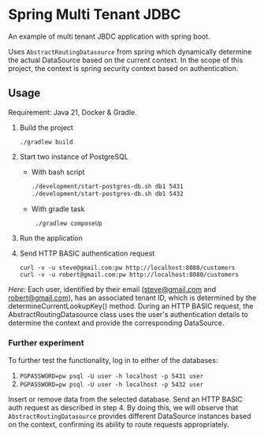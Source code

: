 # Spring Multi Tenant JDBC
An example of multi tenant JBDC application with spring boot.

Uses `AbstractRoutingDatasource` from spring which dynamically determine the actual DataSource 
based on the current context. In the scope of this project, the context is spring security context based on authentication. 

## Usage

Requirement: Java 21, Docker & Gradle.

1. Build the project 
    ```
    ./gradlew build
    ```
 2. Start two instance of PostgreSQL

     - With bash script 
          ```bash
         ./development/start-postgres-db.sh db1 5431 
         ./development/start-postgres-db.sh db1 5432 
          ```
    
     - With gradle task
        ```
         ./gradlew composeUp
        ```
       
3. Run the application
4. Send HTTP BASIC authentication request
    ```
    curl -v -u steve@gmail.com:pw http://localhost:8080/customers
    curl -v -u robert@gmail.com:pw http://localhost:8080/customers
   ```

*Here:*
Each user, identified by their email (steve@gmail.com and robert@gmail.com), has an associated tenant ID, which is determined by the determineCurrentLookupKey() method. During an HTTP BASIC request, the AbstractRoutingDatasource class uses the user's authentication details to determine the context and provide the corresponding DataSource.

### Further experiment
To further test the functionality, log in to either of the databases:
1. `PGPASSWORD=pw psql -U user -h localhost -p 5431 user` 
2. `PGPASSWORD=pw psql -U user -h localhost -p 5432 user`

Insert or remove data from the selected database. Send an HTTP BASIC auth request as described in step 4.
By doing this, we will observe that `AbstractRoutingDatasource` provides different DataSource instances based on the context, confirming its ability to route requests appropriately.
